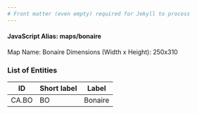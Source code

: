 ```yaml
---
# Front matter (even empty) required for Jekyll to process
---
```


#### JavaScript Alias: maps/bonaire

Map Name: Bonaire
Dimensions (Width x Height): 250x310





### List of Entities

ID | Short label | Label
---|---|---|
CA.BO|BO|Bonaire

